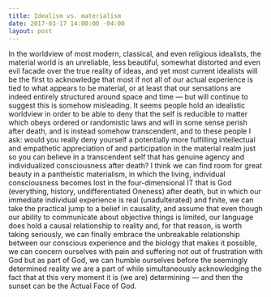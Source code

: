```yaml
---
title: Idealism vs. materialism
date: 2017-03-17 14:00:00 -04:00
layout: post
---
```


In the worldview of most modern, classical, and even religious idealists, the material world is an unreliable, less beautiful, somewhat distorted and even evil facade over the true reality of ideas, and yet most current idealists will be the first to acknowledge that most if not all of our actual experience is tied to what appears to be material, or at least that our sensations are indeed entirely structured around space and time — but will continue to suggest this is somehow misleading. It seems people hold an idealistic worldview in order to be able to deny that the self is reducible to matter which obeys ordered or randomistic laws and will in some sense perish after death, and is instead somehow transcendent, and to these people I ask: would you really deny yourself a potentially more fulfilling intellectual and empathetic appreciation of and participation in the material realm just so you can believe in a transcendent self that has genuine agency and individualized consciousness after death? I think we can find room for great beauty in a pantheistic materialism, in which the living, individual consciousness becomes lost in the four-dimensional IT that is God (everything, history, undifferentiated Oneness) after death, but in which our immediate individual experience is real (unadulterated) and finite, we can take the practical jump to a belief in causality, and assume that even though our ability to communicate about objective things is limited, our language does hold a causal relationship to reality and, for that reason, is worth taking seriously, we can finally embrace the unbreakable relationship between our conscious experience and the biology that makes it possible, we can concern ourselves with pain and suffering not out of frustration with God but as part of God, we can humble ourselves before the seemingly determined reality we are a part of while simultaneously acknowledging the fact that at this very moment it is (we are) determining — and then the sunset can be the Actual Face of God.